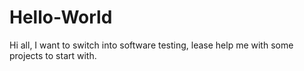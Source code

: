 # Hello-World

Hi all,
I want to switch into software testing, lease help me with some projects to start with.
